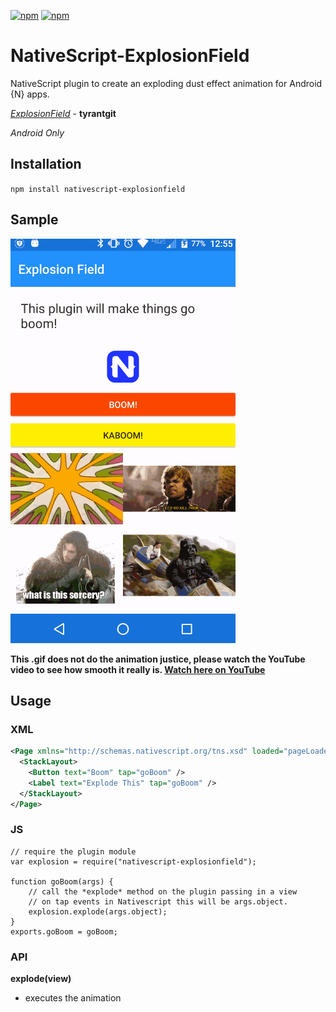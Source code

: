 [![npm](https://img.shields.io/npm/v/nativescript-explosionfield.svg)](https://www.npmjs.com/package/nativescript-explosionfield)
[![npm](https://img.shields.io/npm/dt/nativescript-explosionfield.svg?label=npm%20downloads)](https://www.npmjs.com/package/nativescript-explosionfield)

# NativeScript-ExplosionField
NativeScript plugin to create an exploding dust effect animation for Android {N} apps.

[*ExplosionField*](https://github.com/tyrantgit/ExplosionField) - **tyrantgit**

*Android Only*

## Installation 
`npm install nativescript-explosionfield`

## Sample

![GifExample](./screens/explode.gif)

**This .gif does not do the animation justice, please watch the YouTube video
to see how smooth it really is. [Watch here on YouTube](https://youtu.be/pjFZgDMvioY)**


## Usage

### XML
```XML
<Page xmlns="http://schemas.nativescript.org/tns.xsd" loaded="pageLoaded">
  <StackLayout>
    <Button text="Boom" tap="goBoom" />
    <Label text="Explode This" tap="goBoom" />
  </StackLayout> 
</Page>  
```

### JS
```JS
// require the plugin module
var explosion = require("nativescript-explosionfield");

function goBoom(args) {    
    // call the *explode* method on the plugin passing in a view
    // on tap events in Nativescript this will be args.object.
    explosion.explode(args.object);
}
exports.goBoom = goBoom;
```

### API

**explode(view)**
- executes the animation
